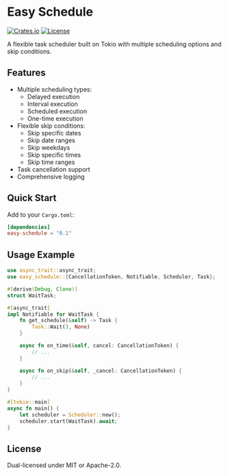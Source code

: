# Easy Schedule

[![Crates.io](https://img.shields.io/crates/v/easy-schedule)](https://crates.io/crates/easy-schedule)
[![License](https://img.shields.io/badge/license-MIT%2FApache--2.0-blue)](LICENSE)

A flexible task scheduler built on Tokio with multiple scheduling options and skip conditions.

## Features

- Multiple scheduling types:
  - Delayed execution
  - Interval execution
  - Scheduled execution
  - One-time execution
- Flexible skip conditions:
  - Skip specific dates
  - Skip date ranges
  - Skip weekdays
  - Skip specific times
  - Skip time ranges
- Task cancellation support
- Comprehensive logging

## Quick Start

Add to your `Cargo.toml`:

```toml
[dependencies]
easy-schedule = "0.1"
```

## Usage Example

```rust
use async_trait::async_trait;
use easy_schedule::{CancellationToken, Notifiable, Scheduler, Task};

#[derive(Debug, Clone)]
struct WaitTask;

#[async_trait]
impl Notifiable for WaitTask {
    fn get_schedule(&self) -> Task {
        Task::Wait(3, None)
    }

    async fn on_time(&self, cancel: CancellationToken) {
        // ...
    }

    async fn on_skip(&self, _cancel: CancellationToken) {
        // ...
    }
}

#[tokio::main]
async fn main() {
    let scheduler = Scheduler::new();
    scheduler.start(WaitTask).await;
}

```

## License

Dual-licensed under MIT or Apache-2.0.
